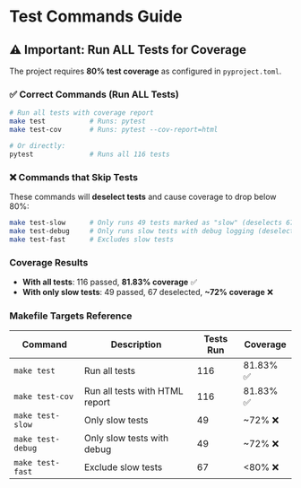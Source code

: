 # Test Commands Guide

## ⚠️ Important: Run ALL Tests for Coverage

The project requires **80% test coverage** as configured in `pyproject.toml`.

### ✅ Correct Commands (Run ALL Tests)

```bash
# Run all tests with coverage report
make test           # Runs: pytest
make test-cov       # Runs: pytest --cov-report=html

# Or directly:
pytest              # Runs all 116 tests
```

### ❌ Commands that Skip Tests

These commands will **deselect tests** and cause coverage to drop below 80%:

```bash
make test-slow      # Only runs 49 tests marked as "slow" (deselects 67 tests)
make test-debug     # Only runs slow tests with debug logging (deselects 67 tests)
make test-fast      # Excludes slow tests
```

### Coverage Results

- **With all tests**: 116 passed, **81.83% coverage** ✅
- **With only slow tests**: 49 passed, 67 deselected, **~72% coverage** ❌

### Makefile Targets Reference

| Command | Description | Tests Run | Coverage |
|---------|------------|-----------|----------|
| `make test` | Run all tests | 116 | 81.83% ✅ |
| `make test-cov` | Run all tests with HTML report | 116 | 81.83% ✅ |
| `make test-slow` | Only slow tests | 49 | ~72% ❌ |
| `make test-debug` | Only slow tests with debug | 49 | ~72% ❌ |
| `make test-fast` | Exclude slow tests | 67 | <80% ❌ |
